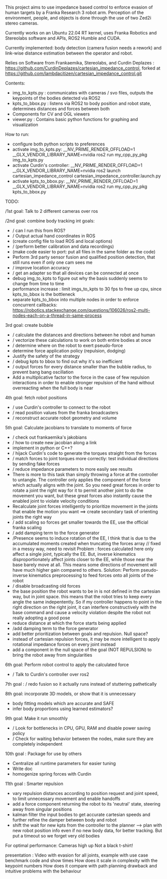 This project aims to use impedance based control to enforce evasion of human targets by a Franka Research 3 robot arm.
Perception of the environment, people, and objects is done through the use of two Zed2i stereo cameras.

Currently works on an Ubuntu 22.04 RT kernel, uses Franka Robotics and Stereolabs software and APIs, ROS2 Humble and CUDA.

Currently implemented: body detection (camera fusion needs a rework) and link-wise distance estimation between the operator and robot.

Relies on Software from Frankaemika, Stereolabs, and Curdin Deplazes : https://github.com/CurdinDeplazes/cartesian_impedance_control,
forked at https://github.com/lambdacitizen/cartesian_impedance_control.git

Contents:
- img_to_kpts.py  : communicates with cameras / svo files, outputs the keypoints of the bodies detected via ROS2
- kpts_to_bbox.py : listens via ROS2 to body position and robot state, determines distances and forces between both
- Components for CV and OGL viewers
- viewer.py       : Contains basic python functions for graphing and visualization

How to run:

- configure both python scripts to preferences
- activate img_to_kpts.py: __NV_PRIME_RENDER_OFFLOAD=1 __GLX_VENDOR_LIBRARY_NAME=nvidia ros2 run my_cpp_py_pkg img_to_kpts.py
- activate Curdin's controller:
__NV_PRIME_RENDER_OFFLOAD=1 __GLX_VENDOR_LIBRARY_NAME=nvidia ros2 launch cartesian_impedance_control cartesian_impedance_controller.launch.py
- activate kpts_to_bbox.py: __NV_PRIME_RENDER_OFFLOAD=1 __GLX_VENDOR_LIBRARY_NAME=nvidia ros2 run my_cpp_py_pkg kpts_to_bbox.py

TODO:

/1st goal: Talk to 2 different cameras over ros

/2nd goal: combine body tracking
  int goals:
  - /  can I run this from ROS?
  - /  Output actual hand coordinates in ROS
  - (create config file to load ROS and local options)
  - /  (perform better calibration and data recordings)
  - (make code easier to port: put all files in the same folder as the code)
  - Perform 3rd party sensor fusion and qualified position detection, that still runs even if only one cam sees me
  - / improve location accuracy
  - / get an adapter so that all devices can be connected at once
  - debug img_to_kpts to figure out why the basis suddenly seems to change from time to time
  - performance increase : limit imgs_to_kpts to 30 fps to free up cpu, since kpts_to_bbox is the bottleneck
  - separate kpts_to_bbox into multiple nodes in order to enforce concurrent callbacks: https://robotics.stackexchange.com/questions/106026/ros2-multi-nodes-each-on-a-thread-in-same-process
  

3rd goal: create bubble
  - /  calculate the distances and directions between he robot and human
  - /  vectorize these calculations to work on both entire bodies at once
  - /  determine where on the robot to exert pseudo-force
  - determine force application policy (repulsion, dodging)
  - Justify the safety of the strategy
  - /  debug kpts to bbox to find out why it's so inefficient
  - /  output forces for every distance smaller than the bubble radius, to prevent bang bang       oscillation
  - Add a multiplicative factor to the force in the case of few repulsion interactions in order to
    enable stronger repulsion of the hand without overreacting when the full body is near

4th goal: fetch robot positions
  - / use Curdin's controller to connect to the robot
  - / read position values from the franka broadcasters
  - / reconstruct accurate robot geometry and volume

5th goal: Calculate jacobians to translate to moments of force
  - / check out frankaemika's jakobians
  - / how to create new jacobian along a link
  - implement in python or C++?
  - / hijack Curdin's code to generate the torques straight from the forces
  - / match forces to joint torques more correctly: test individual directions by sending fake forces
  - / reduce impedance parameters to more easily see results
  - There is more to this task than simply throwing a force at the controller to untangle. The controller only applies the component of the force which actually aligns with the joint. So you need great forces in order to rotate a joint the right way for it to permit another joint to do the movement you want, but these great forces also instantly cause the enabled joint to violate velocity conditions
  - Recalculate joint forces intelligently to prioritize movement in the joints that enable the motion you want
  ==> create secondary task of orienting joints the right way
  - / add scaling so forces get smaller towards the EE, use the official franka scaling
  - / add damping term to the force generator
  -  /Presence seems to induce rotation of the EE, I think that is due to the accumulated moments created when truncating the forces array // fixed in a messy way, need to revisit
  Problem : forces calculated here only affect a single joint, typically the EE. But, inverse kinematics disproportionately affect joints closer to the EE, while those near the base barely move at all.
  This means some directions of movement will have much higher gain compared to others.
  Solution: Perform pseudo-inverse kinematics preprocessing to feed forces onto all joints of the robot
  - / disable broadcasting old forces
  - the base position the robot wants to be in is not defined in the cartesian way, but in joint space. this means that the robot tries to keep every angle the same indepentently. So if my controller happens to point in the right direction on the right joint, it can interfere constructively with the base command and cause a velocity violation despite the robot not really adopting a good pose
  - reduce distance at which the force starts being applied
  - /add damping term to the force generator
  - add better prioritization between goals and repulsion. Null space?
  - instead of cartesian repulsion forces, it may be more intelligent to apply rotational impedance forces on every joint instead
  - add a component in the null space of the goal (NOT REPULSION) to bring the robot away from singularities

6th goal: Perform robot control to apply the calculated force
  -  / Talk to Curdin's controller over ros2

7th goal : / redo fusion so it actually runs instead of stuttering pathetically

8th goal: incorporate 3D models, or show that it is unnecessary
  - body fitting models which are accurate and SAFE
  - infer body proportions using learned estimators?

9th goal: Make it run smoothly
  - / Look for bottlenecks in CPU, GPU, RAM and disable power saving policy
  - / Check for waiting behavior between the nodes, make sure they are completely independent

10th goal : Package for use by others
  - Centralize all runtime parameters for easier tuning
  - Write doc
  - homogenize spring forces with Curdin

11th goal : Smarter repulsion
  - vary repulsion distances according to position request and joint speed, to limit unnecessary movement and enable handoffs
  - add a force component returning the robot to its 'neutral' state, steering away from singular positions
  - kalman filter the input bodies to get accurate cartesian speeds and further refine the damper between body and robot
  - shift the wait for new kpts from the controller to the planner --> plan with new robot position info even if no new body data, for better tracking. But put a timeout so we forget very old bodies

For optimal performance:
Cameras high up
Not a black t-shirt!

presentation : 
Video with evasion for all joints, example with use case
benchmark code  and show times
How does it scale in complexity with the keypoint numbers
How does it compare with path planning
drawback and intuitive problems with the behaviour
